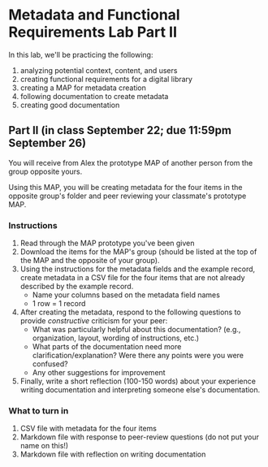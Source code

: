 # Metadata and Functional Requirements Lab Part II
In this lab, we'll be practicing the following:
1. analyzing potential context, content, and users
2. creating functional requirements for a digital library
3. creating a MAP for metadata creation
4. following documentation to create metadata
5. creating good documentation

## Part II (in class September 22; due 11:59pm September 26)
You will receive from Alex the prototype MAP of another person from the group opposite yours. 

Using this MAP, you will be creating metadata for the four items in the opposite group's folder and peer reviewing your classmate's prototype MAP. 

### Instructions
1. Read through the MAP prototype you've been given
2. Download the items for the MAP's group (should be listed at the top of the MAP and the opposite of your group). 
3. Using the instructions for the metadata fields and the example record, create metadata in a CSV file for the four items that are not already described by the example record.
    - Name your columns based on the metadata field names
    - 1 row = 1 record
4. After creating the metadata, respond to the following questions to provide *constructive* criticism for your peer:
    - What was particularly helpful about this documentation? (e.g., organization, layout, wording of instructions, etc.)
    - What parts of the documentation need more clarification/explanation? Were there any points were you were confused?
    - Any other suggestions for improvement
5. Finally, write a short reflection (100-150 words) about your experience writing documentation and interpreting someone else's documentation. 

### What to turn in
1. CSV file with metadata for the four items 
2. Markdown file with response to peer-review questions (do not put your name on this!)
3. Markdown file with reflection on writing documentation
